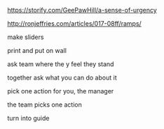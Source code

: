 https://storify.com/GeePawHill/a-sense-of-urgency

http://ronjeffries.com/articles/017-08ff/ramps/

make sliders

print and put on wall

ask team where the y feel they stand

together ask what you can do about it

pick one action for you, the manager

the team picks one action



turn into guide


